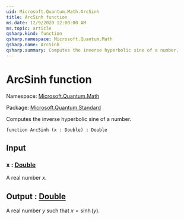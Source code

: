 ```yaml
---
uid: Microsoft.Quantum.Math.ArcSinh
title: ArcSinh function
ms.date: 12/9/2020 12:00:00 AM
ms.topic: article
qsharp.kind: function
qsharp.namespace: Microsoft.Quantum.Math
qsharp.name: ArcSinh
qsharp.summary: Computes the inverse hyperbolic sine of a number.
---
```


# ArcSinh function

Namespace: [Microsoft.Quantum.Math](xref:Microsoft.Quantum.Math)

Package: [Microsoft.Quantum.Standard](https://nuget.org/packages/Microsoft.Quantum.Standard)


Computes the inverse hyperbolic sine of a number.

```qsharp
function ArcSinh (x : Double) : Double
```


## Input

### x : [Double](xref:microsoft.quantum.lang-ref.double)

A real number $x$.



## Output : [Double](xref:microsoft.quantum.lang-ref.double)

A real number $y$ such that $x = \operatorname{sinh}(y)$.